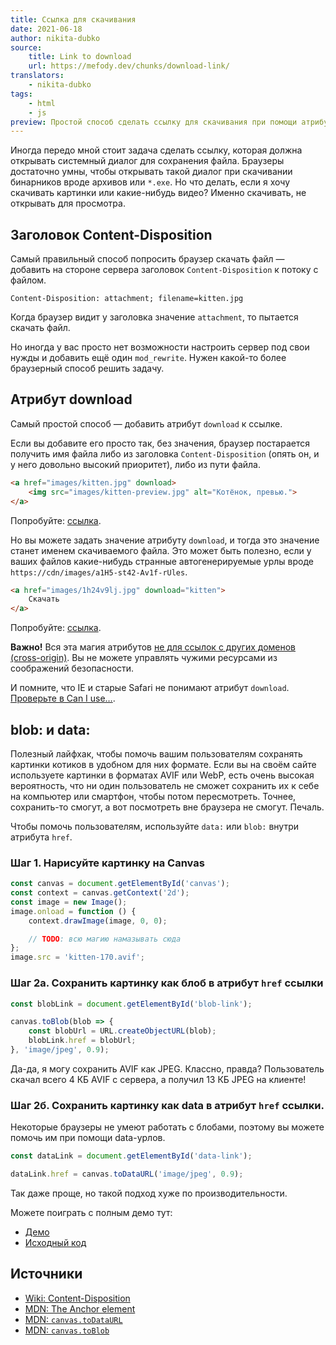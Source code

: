 ```yaml
---
title: Ссылка для скачивания
date: 2021-06-18
author: nikita-dubko
source:
    title: Link to download
    url: https://mefody.dev/chunks/download-link/
translators:
    - nikita-dubko
tags:
    - html
    - js
preview: Простой способ сделать ссылку для скачивания при помощи атрибута download.
---
```


Иногда передо мной стоит задача сделать ссылку, которая должна открывать системный диалог для сохранения файла. Браузеры достаточно умны, чтобы открывать такой диалог при скачивании бинарников вроде архивов или `*.exe`. Но что делать, если я хочу скачивать картинки или какие-нибудь видео? Именно скачивать, не открывать для просмотра.

## Заголовок Content-Disposition

Самый правильный способ попросить браузер скачать файл — добавить на стороне сервера заголовок `Content-Disposition` к потоку с файлом.

```
Content-Disposition: attachment; filename=kitten.jpg
```

Когда браузер видит у заголовка значение `attachment`, то пытается скачать файл.

Но иногда у вас просто нет возможности настроить сервер под свои нужды и добавить ещё один `mod_rewrite`. Нужен какой-то более браузерный способ решить задачу.

## Атрибут download

Самый простой способ — добавить атрибут `download` к ссылке.

Если вы добавите его просто так, без значения, браузер постарается получить имя файла либо из заголовка `Content-Disposition` (опять он, и у него довольно высокий приоритет), либо из пути файла.

```html
<a href="images/kitten.jpg" download>
    <img src="images/kitten-preview.jpg" alt="Котёнок, превью.">
</a>
```

Попробуйте: <a href="demo/kitten-pixel.jpg" download>ссылка</a>.

Но вы можете задать значение атрибуту `download`, и тогда это значение станет именем скачиваемого файла. Это может быть полезно, если у ваших файлов какие-нибудь странные автогенерируемые урлы вроде `https://cdn/images/a1H5-st42-Av1f-rUles`.

```html
<a href="images/1h24v9lj.jpg" download="kitten">
    Скачать
</a>
```

Попробуйте: <a href="demo/kitten-pixel.jpg" download="i-am-tiny">ссылка</a>.

**Важно!** Вся эта магия атрибутов [не для ссылок с других доменов (cross-origin)](https://www.chromestatus.com/feature/4969697975992320). Вы не можете управлять чужими ресурсами из соображений безопасности.

И помните, что IE и старые Safari не понимают атрибут `download`. [Проверьте в Can I use…](https://caniuse.com/download).

## blob: и data:

Полезный лайфхак, чтобы помочь вашим пользователям сохранять картинки котиков в удобном для них формате. Если вы на своём сайте используете картинки в форматах AVIF или WebP, есть очень высокая вероятность, что ни один пользователь не сможет сохранить их к себе на компьютер или смартфон, чтобы потом пересмотреть. Точнее, сохранить-то смогут, а вот посмотреть вне браузера не смогут. Печаль.

Чтобы помочь пользователям, используйте `data:` или `blob:` внутри атрибута `href`.

### Шаг 1. Нарисуйте картинку на Canvas

```js
const canvas = document.getElementById('canvas');
const context = canvas.getContext('2d');
const image = new Image();
image.onload = function () {
    context.drawImage(image, 0, 0);

    // TODO: всю магию намазывать сюда
};
image.src = 'kitten-170.avif';
```

### Шаг 2а. Сохранить картинку как блоб в атрибут `href` ссылки

```js
const blobLink = document.getElementById('blob-link');

canvas.toBlob(blob => {
    const blobUrl = URL.createObjectURL(blob);
    blobLink.href = blobUrl;
}, 'image/jpeg', 0.9);
```

Да-да, я могу сохранить AVIF как JPEG. Классно, правда? Пользователь скачал всего 4 КБ AVIF с сервера, а получил 13 КБ JPEG на клиенте!

### Шаг 2б. Сохранить картинку как data в атрибут `href` ссылки.

Некоторые браузеры не умеют работать с блобами, поэтому вы можете помочь им при помощи data-урлов.

```js
const dataLink = document.getElementById('data-link');

dataLink.href = canvas.toDataURL('image/jpeg', 0.9);
```

Так даже проще, но такой подход хуже по производительности.

Можете поиграть с полным демо тут:

- [Демо](https://mefody.dev/chunks/download-link/demo/index.html)
- [Исходный код](https://github.com/MeFoDy/mefody.dev/blob/main/src/chunks/download-link/demo/index.html)

## Источники

- [Wiki: Content-Disposition](https://en.wikipedia.org/wiki/MIME#Content-Disposition)
- [MDN: The Anchor element](https://developer.mozilla.org/en-US/docs/Web/HTML/Element/A)
- [MDN: `canvas.toDataURL`](https://developer.mozilla.org/en-US/docs/Web/API/HTMLCanvasElement/toDataURL)
- [MDN: `canvas.toBlob`](https://developer.mozilla.org/en-US/docs/Web/API/HTMLCanvasElement/toBlob)
